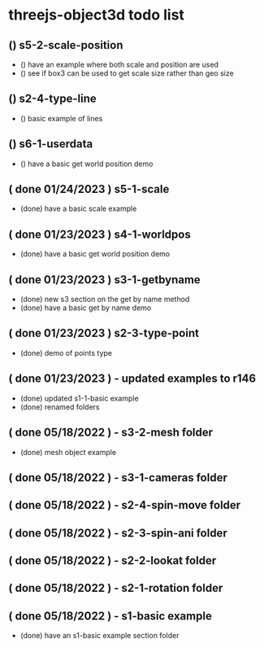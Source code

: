 # threejs-object3d todo list

## () s5-2-scale-position
* () have an example where both scale and position are used
* () see if box3 can be used to get scale size rather than geo size

## () s2-4-type-line
* () basic example of lines

## () s6-1-userdata
* () have a basic get world position demo

## ( done 01/24/2023 ) s5-1-scale
* (done) have a basic scale example

## ( done 01/23/2023 ) s4-1-worldpos
* (done) have a basic get world position demo

## ( done 01/23/2023 ) s3-1-getbyname
* (done) new s3 section on the get by name method
* (done) have a basic get by name demo

## ( done 01/23/2023 ) s2-3-type-point
* (done) demo of points type

## ( done 01/23/2023 ) - updated examples to r146
* (done) updated s1-1-basic example
* (done) renamed folders

## ( done 05/18/2022 ) - s3-2-mesh folder
* (done) mesh object example

## ( done 05/18/2022 ) - s3-1-cameras folder

## ( done 05/18/2022 ) - s2-4-spin-move folder

## ( done 05/18/2022 ) - s2-3-spin-ani folder

## ( done 05/18/2022 ) - s2-2-lookat folder

## ( done 05/18/2022 ) - s2-1-rotation folder

## ( done 05/18/2022 ) - s1-basic example
* (done) have an s1-basic example section folder
